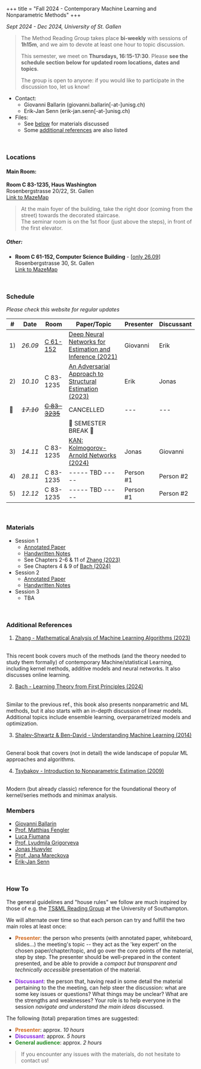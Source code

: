 +++
title = "Fall 2024 - Contemporary Machine Learning and Nonparametric Methods"
+++

_Sept 2024 - Dec 2024, University of St. Gallen_

> The Method Reading Group takes place __bi-weekly__ with sessions of __1h15m__, and we aim to devote at least one hour to topic discussion. 
> 
> This semester, we meet on __Thursdays, 16:15-17:30__. Please **see the schedule section below for updated room locations, dates and topics**.
> 
> The group is open to anyone: if you would like to participate in the discussion too, let us know!

* Contact: 
    * Giovanni Ballarin (<a>giovanni.ballarin[-at-]unisg.ch</a>)
    * Erik-Jan Senn (<a>erik-jan.senn[-at-]unisg.ch</a>)
* Files:
    * See [below](#materials) for materials discussed
    * Some [additional references](#additional-references) are also listed 

<br>

### <i class="bi bi-geo-fill"></i> Locations

#### Main Room:

**Room C 83-1235, Haus Washington**<br>
Rosenbergstrasse 20/22, St. Gallen<br>
[Link to MazeMap <i class="bi bi-box-arrow-up-right"></i>](https://link.mazemap.com/waU61yBJ)

> At the main foyer of the building, take the right door (coming from the street) towards the decorated staircase.<br>
> The seminar room is on the 1st floor (just above the steps), in front of the first elevator.

##### Other:

* **Room C 61-152, Computer Science Building** - [<u>only 26.09</u>]<br>
  Rosenbergstrasse 30, St. Gallen<br>
[Link to MazeMap <i class="bi bi-box-arrow-up-right"></i>](https://link.mazemap.com/K4nDXPsa)

<br>

### <i class="bi bi-calendar-week"></i> Schedule

*Please check this website for regular updates*

| # | Date | Room | Paper/Topic | Presenter | Discussant |
| --- | --- | --- | --- | --- | --- |
| 1) | _26.09_ | <u>C 61-152</u> | [Deep Neural Networks for Estimation and Inference (2021)](https://onlinelibrary.wiley.com/doi/abs/10.3982/ECTA16901) | Giovanni | Erik |
| 2) | _10.10_ | C 83-1235 | [An Adversarial Approach to Structural Estimation (2023)](https://onlinelibrary.wiley.com/doi/full/10.3982/ECTA18707) | Erik | Jonas |
| 🚫 | <s>_17.10_</s> | <s><u>C 83-3235</u></s> | CANCELLED | --- | --- |
| | | | 🍂 SEMESTER BREAK 🍂 | | |
| 3) | _14.11_ | C 83-1235 | [KAN: Kolmogorov-Arnold Networks (2024)](https://arxiv.org/abs/2404.19756) | Jonas | Giovanni |
| 4) | _28.11_ | C 83-1235 | ----- TBD ----- | Person #1 | Person #2 |
| 5) | _12.12_ | C 83-1235 | ----- TBD ----- | Person #1 | Person #2 |

<br>

### <i class="bi bi-file-earmark-arrow-down"></i> Materials

<!-- <div class="ul_relaxed"> -->

* Session 1
  * [<i class="bi bi-file-earmark-pdf"></i> Annotated Paper](https://www.dropbox.com/scl/fi/ircr96dvcpzoht5cz1yy2/Farrell-et-al.-2021-Deep-Neural-Networks-for-Estimation-and-Inference.pdf?rlkey=o9u6msr2p23mx6akbtb7g91kt&st=c6018iyx&dl=0)
  * [<i class="bi bi-file-earmark-pdf"></i> Handwritten Notes](https://www.dropbox.com/scl/fi/w9563q301bm0ciftjk6bf/Notes-Farrell-et-al.-2021.pdf?rlkey=af6jl95tl2eyts9w82vf9g2wq&st=wssupsdx&dl=0)
  * See Chapters 2-6 & 11 of [Zhang (2023)](#additional-references)
  * See Chapters 4 & 9 of [Bach (2024)](#additional-references)
* Session 2
  * [<i class="bi bi-file-earmark-pdf"></i> Annotated Paper](https://www.dropbox.com/scl/fi/53m1twhnvhkecv3mfs4r2/Kaji-et-al_2023_An-Adversarial-Approach-to-Structural-Estimation-annotated-1.pdf?rlkey=khxnjk3vnl1bdtvkcd4s47sfc&st=4aer9umj&dl=0)
  * [<i class="bi bi-file-earmark-pdf"></i> Handwritten Notes](https://www.dropbox.com/scl/fi/2aktu1njyxsg1l66q37cx/Notes_kaji_manresa_pouliot_2023.pdf?rlkey=wn6uwoqy7rn3qjya3eo2c8wg1&st=hxmglm1l&dl=0)
* Session 3
  * TBA

<!-- </div> -->

<br>

### <i class="bi bi-book"></i> Additional References

1. [Zhang - Mathematical Analysis of Machine Learning
Algorithms (2023)](https://tongzhang-ml.org/lt-book/lt-book.pdf)
<br>
This recent book covers much of the methods (and the theory needed to study them formally) of contemporary Machine/statistical Learning,
including kernel methods, additive models and neural networks. It also discusses online learning.

2. [Bach - Learning Theory from First Principles (2024)](https://www.di.ens.fr/%7Efbach/ltfp_book.pdf)
<br>
Similar to the previous ref., this book also presents nonparametric and ML methods, but
it also starts with an in-depth discussion of linear models. Additional topics include ensemble learning,
overparametrized models and optimization.

3. [Shalev-Shwartz & Ben-David - Understanding Machine Learning (2014)](https://www.cs.huji.ac.il/~shais/UnderstandingMachineLearning/understanding-machine-learning-theory-algorithms.pdf)
<br>
General book that covers (not in detail) the wide landscape of popular ML approaches and algorithms.

4. [Tsybakov - Introduction to Nonparametric Estimation (2009)](https://link.springer.com/book/10.1007/b13794)
<br>
Modern (but already classic) reference for the foundational theory of kernel/series methods and minimax analysis.

<br>

### <i class="bi bi-person-arms-up"></i> Members

* [Giovanni Ballarin](https://www.unisg.ch/en/university/about-us/organisation/detail/person-id/7ab0798f-b9c2-43f8-9eb9-1f7b55e4c0e5/)
* [Prof. Matthias Fengler](https://www.unisg.ch/en/university/about-us/organisation/detail/person-id/3e7ac83f-fd93-4e9e-be2f-b7199ab9f856/)
* [Luca Fiumana](https://www.unisg.ch/en/university/about-us/organisation/detail/person-id/40c7b2ca-71ac-441e-b8a5-0872a0c4dc0c/)
* [Prof. Lyudmila Grigoryeva](https://www.unisg.ch/en/university/about-us/organisation/detail/person-id/29fa04c7-1a51-43a6-a7ba-d300c0a661d9/)
* [Jonas Huwyler](https://www.unisg.ch/en/university/about-us/organisation/detail/person-id/8781ed48-6079-41f8-aa70-dbb0eeca6c77/)
* [Prof. Jana Mareckova](https://www.unisg.ch/en/university/about-us/organisation/detail/person-id/eba7af93-43af-4acb-8f8e-f05f32160c8b/)
* [Erik-Jan Senn](https://www.unisg.ch/en/university/about-us/organisation/detail/person-id/4adb255c-5631-4b30-97f5-9f73617cbfdb/)

<br>

### <i class="bi bi-info-circle"></i> How To

The general guidelines and "house rules" we follow are much inspired by those of e.g. the [TS&ML Reading Group](https://www.personal.soton.ac.uk/cz1y20/Reading_Group/mlts-group-2023.html) at the University of Southampton.

We will alternate over time so that each person can try and fulfill the two main roles at least once:

* <b style="color: chocolate">Presenter</b>: the person who presents (with annotated paper, whiteboard, slides...) the meeting's topic -- they act as the 'key expert' on the chosen paper/chapter/topic, and go over the core points of the material, step by step. The presenter should be well-prepared in the content presented, and be able to provide a _compact but transparent and technically accessible_ presentation of the material.
    
* <b style="color: blueviolet">Discussant</b>: the person that, having read in some detail the material pertaining to the the meeting, can help steer the discussion: what are some key issues or questions? What things may be unclear? What are the strengths and weaknesses? Your role is to help everyone in the session *navigate and understand the main ideas* discussed.

The following (total) preparation times are suggested:

+ <b style="color: chocolate">Presenter</b>: approx. *10 hours*
+ <b style="color: blueviolet">Discussant</b>: approx. *5 hours*
+ <b style="color: forestgreen">General audience</b>: approx. *2 hours*

> If you encounter any issues with the materials, do not hesitate to contact us!

</div>